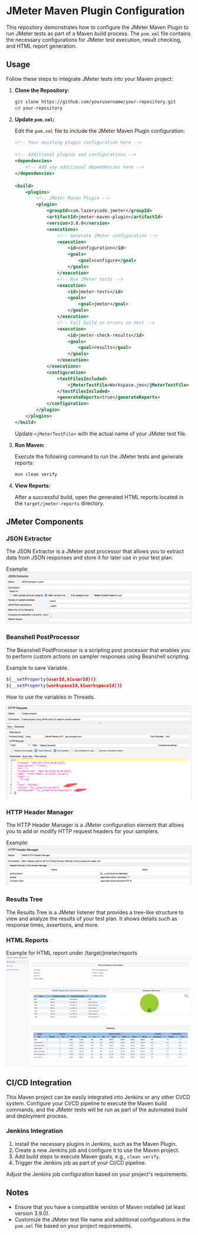 # JMeter Maven Plugin Configuration

This repository demonstrates how to configure the JMeter Maven Plugin to run JMeter tests as part of a Maven build process. The `pom.xml` file contains the necessary configurations for JMeter test execution, result checking, and HTML report generation.

## Usage

Follow these steps to integrate JMeter tests into your Maven project:

1. **Clone the Repository:**

    ```bash
    git clone https://github.com/yourusername/your-repository.git
    cd your-repository
    ```

2. **Update `pom.xml`:**

   Edit the `pom.xml` file to include the JMeter Maven Plugin configuration:

    ```xml
    <!-- Your existing plugin configuration here -->

    <!-- Additional plugins and configurations -->
    <dependencies>
        <!-- Add any additional dependencies here -->
    </dependencies>

    <build>
        <plugins>
            <!-- JMeter Maven Plugin -->
            <plugin>
                <groupId>com.lazerycode.jmeter</groupId>
                <artifactId>jmeter-maven-plugin</artifactId>
                <version>3.8.0</version>
                <executions>
                    <!-- Generate JMeter configuration -->
                    <execution>
                        <id>configuration</id>
                        <goals>
                            <goal>configure</goal>
                        </goals>
                    </execution>
                    <!-- Run JMeter tests -->
                    <execution>
                        <id>jmeter-tests</id>
                        <goals>
                            <goal>jmeter</goal>
                        </goals>
                    </execution>
                    <!-- Fail build on errors in test -->
                    <execution>
                        <id>jmeter-check-results</id>
                        <goals>
                            <goal>results</goal>
                        </goals>
                    </execution>
                </executions>
                <configuration>
                    <testFilesIncluded>
                        <jMeterTestFile>Workspace.jmx</jMeterTestFile>
                    </testFilesIncluded>
                    <generateReports>true</generateReports>
                </configuration>
            </plugin>
        </plugins>
    </build>
    ```

   Update `<jMeterTestFile>` with the actual name of your JMeter test file.

3. **Run Maven:**

   Execute the following command to run the JMeter tests and generate reports:

    ```bash
    mvn clean verify
    ```

4. **View Reports:**

   After a successful build, open the generated HTML reports located in the `target/jmeter-reports` directory.

## JMeter Components

### JSON Extractor

The JSON Extractor is a JMeter post processor that allows you to extract data from JSON responses and store it for later use in your test plan.

Example:
![img.png](img.png)

### Beanshell PostProcessor

The Beanshell PostProcessor is a scripting post processor that enables you to perform custom actions on sampler responses using Beanshell scripting.

Example to save Variable.

```bash
${__setProperty(userId,${userId})}
${__setProperty(workspaceId,${workspaceId})}
```
How to use the variables in Threads.

![img_2.png](img_2.png)
### HTTP Header Manager

The HTTP Header Manager is a JMeter configuration element that allows you to add or modify HTTP request headers for your samplers.

Example:
![img_1.png](img_1.png)
### Results Tree

The Results Tree is a JMeter listener that provides a tree-like structure to view and analyze the results of your test plan. It shows details such as response times, assertions, and more.

### HTML Reports
Example for HTML report under /target/jmeter/reports
![img_3.png](img_3.png)

## CI/CD Integration

This Maven project can be easily integrated into Jenkins or any other CI/CD system. Configure your CI/CD pipeline to execute the Maven build commands, and the JMeter tests will be run as part of the automated build and deployment process.

### Jenkins Integration

1. Install the necessary plugins in Jenkins, such as the Maven Plugin.
2. Create a new Jenkins job and configure it to use the Maven project.
3. Add build steps to execute Maven goals, e.g., `clean verify`.
4. Trigger the Jenkins job as part of your CI/CD pipeline.

Adjust the Jenkins job configuration based on your project's requirements.

## Notes

- Ensure that you have a compatible version of Maven installed (at least version 3.9.0).
- Customize the JMeter test file name and additional configurations in the `pom.xml` file based on your project requirements.


